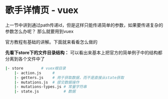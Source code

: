 # 歌手详情页 - vuex

上一节中讲到通过path传递id，但是这样只能传递简单的参数，如果要传递复杂的参数怎么办呢？ 那么就要用到vuex

官方教程有基础的讲解。下面就来看看怎么做的

**先看下store下的文件目录结构：**
可以看出来基本上把官方的简单例子中的结构都分离到各个文件中了
```bash
|- store        # vuex根目录
    |- action.js     # 
    |- getters.js    # 用于获取数据，而不是直接从state获取
    |- mutations.js  # 提交数据操作
    |- mutations-types.js # 常量字符串
    |- state.js           # 数据   
```